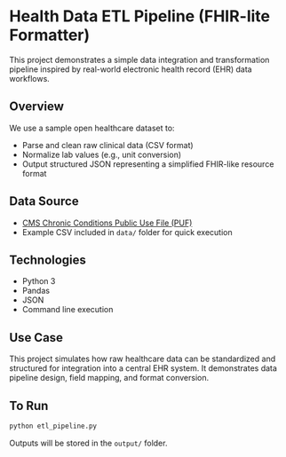 # Health Data ETL Pipeline (FHIR-lite Formatter)

This project demonstrates a simple data integration and transformation pipeline inspired by real-world electronic health record (EHR) data workflows.

## Overview

We use a sample open healthcare dataset to:
- Parse and clean raw clinical data (CSV format)
- Normalize lab values (e.g., unit conversion)
- Output structured JSON representing a simplified FHIR-like resource format

## Data Source

- [CMS Chronic Conditions Public Use File (PUF)](https://www.cms.gov/data-research/statistics-trends-and-reports/basic-stand-alone-medicare-claims-public-use-files/chronic-conditions-puf)
- Example CSV included in `data/` folder for quick execution

## Technologies

- Python 3
- Pandas
- JSON
- Command line execution

## Use Case

This project simulates how raw healthcare data can be standardized and structured for integration into a central EHR system. It demonstrates data pipeline design, field mapping, and format conversion.

## To Run

```bash
python etl_pipeline.py
```

Outputs will be stored in the `output/` folder.
